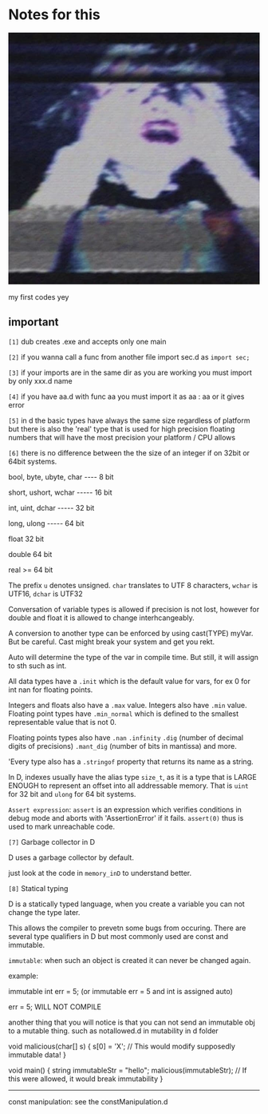 # Notes for this
<p align="center"> <img src="../imgs/0221e0ab-0ac0-4458-9488-5edcff7031eb.jpg"><p>
my first codes yey

## important

``[1]`` dub creates .exe and accepts only one main

``[2]`` if you wanna call a func from another file import sec.d as `import sec;`

``[3]`` if your imports are in the same dir as you are working you must import by only xxx.d name

``[4]`` if you have aa.d with func aa you must import it as aa : aa or it gives error

``[5]`` in d the basic types have always the same size regardless of platform but there is also the 'real' type that is used for high precision floating numbers that will have the most precision your platform / CPU allows

``[6]`` there is no difference between the the size of an integer if on 32bit or 64bit systems.

bool, byte, ubyte, char ---- 8 bit

short, ushort, wchar ----- 16 bit

int, uint, dchar ----- 32 bit

long, ulong ----- 64 bit

float 32 bit

double 64 bit 

real >= 64 bit

The prefix `u` denotes unsigned. `char` translates to UTF 8 characters, `wchar` is UTF16, `dchar` is UTF32

Conversation of variable types is allowed if precision is not lost,
however for double and float it is allowed to change interhcangeably.

A conversion to another type can be enforced by using cast(TYPE) myVar. But be careful. Cast might break your system and get you rekt.

Auto will determine the type of the var in compile time. But still, it will assign to sth such as int.

All data types have a `.init` which is the default value for vars, for ex 0 for int nan for floating points.

Integers and floats also have a ``.max`` value. Integers also have `.min` value. Floating point types have `.min_normal` which is defined to the smallest representable value that is not 0.

Floating points types also have `.nan` `.infinity` `.dig` (number of decimal digits of precisions) `.mant_dig` (number of bits in mantissa) and more.

'Every type also has a `.stringof` property that returns its name as a string.

In D, indexes usually have the alias type `size_t`, as it is a type that is LARGE ENOUGH to represent an offset into all addressable memory. That is `uint` for 32 bit and `ulong` for 64 bit systems.

`Assert expression`: `assert` is an expression which verifies conditions in debug mode and aborts with 'AssertionError' if it fails. `assert(0)` thus is used to mark unreachable code.



``[7]`` Garbage collector in D

D uses a garbage collector by default.

just look at the code in `memory_inD` to understand better.

``[8]`` Statical typing

D is a statically typed language, when you create a variable you can not change the type later.

This allows the compiler to prevetn some bugs from occuring. There are several type qualifiers in D but most commonly used are const and immutable.

``immutable``: when such an object is created it can never be changed again.

example:

immutable int err = 5; (or immutable err = 5 and int is assigned auto)

err = 5; WILL NOT COMPILE

another thing that you will notice is that you can not send an immutable obj to a mutable thing. such as notallowed.d in mutability in d folder


void malicious(char[] s) {
    s[0] = 'X';  // This would modify supposedly immutable data!
}

void main() {
    string immutableStr = "hello";
    malicious(immutableStr);  // If this were allowed, it would break immutability
}

------------------------------


const manipulation: see the constManipulation.d